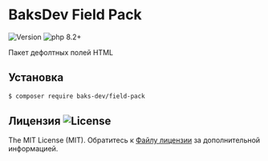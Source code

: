 # BaksDev Field Pack

![Version](https://img.shields.io/badge/version-7.0.2-blue) ![php 8.2+](https://img.shields.io/badge/php-min%208.1-red.svg)

Пакет дефолтных полей HTML

## Установка

``` bash
$ composer require baks-dev/field-pack
```

## Лицензия ![License](https://img.shields.io/badge/MIT-green)

The MIT License (MIT). Обратитесь к [Файлу лицензии](LICENSE.md) за дополнительной информацией.
